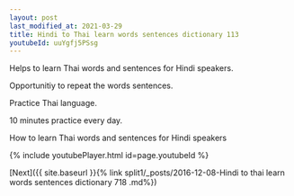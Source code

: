 ```yaml
---
layout: post
last_modified_at: 2021-03-29
title: Hindi to Thai learn words sentences dictionary 113 
youtubeId: uuYgfj5PSsg
---
```

 
 
Helps to learn Thai words and sentences for Hindi speakers.

Opportunitiy to repeat the words sentences. 

Practice Thai language. 
 
10 minutes practice every day. 
 
How to learn Thai words and sentences for Hindi speakers 
 
{% include youtubePlayer.html id=page.youtubeId %}
 
 
[Next]({{ site.baseurl }}{% link  split1/_posts/2016-12-08-Hindi to thai learn words sentences dictionary 718 .md%})
 
